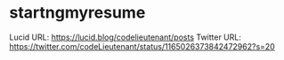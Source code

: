 # startngmyresume
Lucid URL: https://lucid.blog/codelieutenant/posts
Twitter URL: https://twitter.com/codeLieutenant/status/1165026373842472962?s=20
